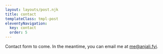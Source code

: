 ```yaml
---
layout: layouts/post.njk
title: contact
templateClass: tmpl-post
eleventyNavigation:
  key: contact
  order: 5
---
```


Contact form to come. In the meantime, you can email me at me@anjali.fyi.
